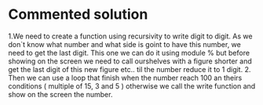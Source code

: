 # Commented solution

1.We need to create a function using recursivity to write digit to digit. As we don`t know what number and what side is goint to have this number, we need to get the last digit. This one we can do it using module % but before showing on the screen we need to call ourshelves with a figure shorter and get the last digit of this new figure etc.. til the number reduce it to 1 digit.
2. Then we can use a loop that finish when the number reach 100 an theirs conditions ( multiple of 15, 3 and 5 ) otherwise we call the write function and show on the screen the number.

